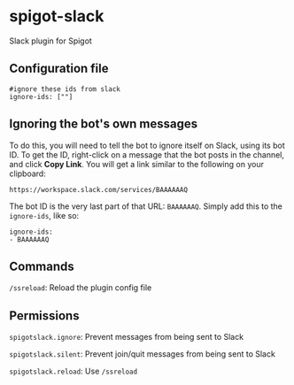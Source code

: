 # spigot-slack
Slack plugin for Spigot

## Configuration file

```
#ignore these ids from slack
ignore-ids: [""]
```

## Ignoring the bot's own messages

To do this, you will need to tell the bot to ignore itself on Slack, using its bot ID. To get the ID, right-click on a message that the bot posts in the channel, and click **Copy Link**. You will get a link similar to the following on your clipboard:

```
https://workspace.slack.com/services/BAAAAAAQ
```

The bot ID is the very last part of that URL: `BAAAAAAQ`. Simply add this to the `ignore-ids`, like so:

```
ignore-ids:
- BAAAAAAQ
```


## Commands

`/ssreload`: Reload the plugin config file

## Permissions

`spigotslack.ignore`: Prevent messages from being sent to Slack

`spigotslack.silent`: Prevent join/quit messages from being sent to Slack

`spigotslack.reload`: Use `/ssreload`

